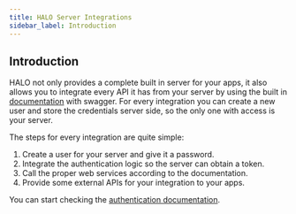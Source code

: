 ```yaml
---
title: HALO Server Integrations
sidebar_label: Introduction
---
```


## Introduction

HALO not only provides a complete built in server for your apps, it also allows you to integrate every API it has from your server by using the built 
in [documentation](https://web-halo.mobgen.com/api/docs) with swagger. For every integration you can create a new user and store the credentials server side, so the only one with access
is your server.

The steps for every integration are quite simple:

1. Create a user for your server and give it a password.
2. Integrate the authentication logic so the server can obtain a token.
3. Call the proper web services according to the documentation.
4. Provide some external APIs for your integration to your apps.

You can start checking the [authentication documentation](./authentication/server_integrations_authentication.html).
